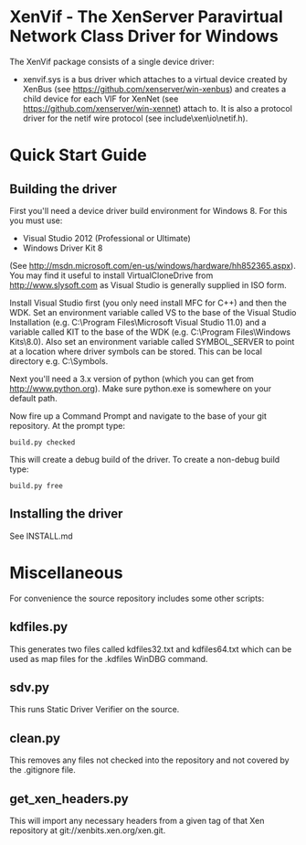 XenVif - The XenServer Paravirtual Network Class Driver for Windows
==================================================================

The XenVif package consists of a single device driver:

*    xenvif.sys is a bus driver which attaches to a virtual device created
     by XenBus (see https://github.com/xenserver/win-xenbus) and creates a
     child device for each VIF for XenNet
     (see https://github.com/xenserver/win-xennet) attach to.
     It is also a protocol driver for the netif wire protocol (see
     include\\xen\\io\\netif.h).

Quick Start Guide
=================

Building the driver
-------------------

First you'll need a device driver build environment for Windows 8. For this
you must use:

*   Visual Studio 2012 (Professional or Ultimate)
*   Windows Driver Kit 8

(See http://msdn.microsoft.com/en-us/windows/hardware/hh852365.aspx). You
may find it useful to install VirtualCloneDrive from http://www.slysoft.com
as Visual Studio is generally supplied in ISO form.

Install Visual Studio first (you only need install MFC for C++) and then
the WDK. Set an environment variable called VS to the base of the Visual
Studio Installation (e.g. C:\Program Files\Microsoft Visual Studio 11.0) and
a variable called KIT to the base of the WDK
(e.g. C:\Program Files\Windows Kits\8.0). Also set an environment variable
called SYMBOL\_SERVER to point at a location where driver symbols can be
stored. This can be local directory e.g. C:\Symbols.

Next you'll need a 3.x version of python (which you can get from
http://www.python.org). Make sure python.exe is somewhere on your default
path.

Now fire up a Command Prompt and navigate to the base of your git repository.
At the prompt type:

    build.py checked

This will create a debug build of the driver. To create a non-debug build
type:

    build.py free

Installing the driver
---------------------

See INSTALL.md

Miscellaneous
=============

For convenience the source repository includes some other scripts:

kdfiles.py
----------

This generates two files called kdfiles32.txt and kdfiles64.txt which can
be used as map files for the .kdfiles WinDBG command.

sdv.py
------

This runs Static Driver Verifier on the source.

clean.py
--------

This removes any files not checked into the repository and not covered by
the .gitignore file.

get_xen_headers.py
------------------

This will import any necessary headers from a given tag of that Xen
repository at git://xenbits.xen.org/xen.git.
